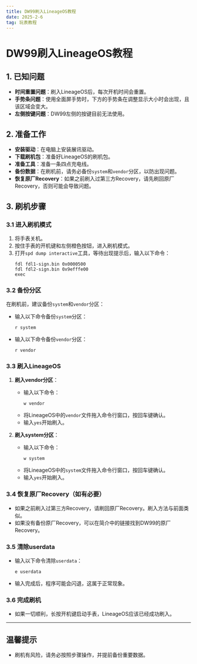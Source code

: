 ```yaml
---
title: DW99刷入LineageOS教程
date: 2025-2-6
tag: 玩表教程
---
```


# DW99刷入LineageOS教程

## 1. 已知问题
- **时间重置问题**：刷入LineageOS后，每次开机时间会重置。
- **手势条问题**：使用全面屏手势时，下方的手势条在调整显示大小时会出现，且该区域会变大。
- **左侧按键问题**：DW99左侧的按键目前无法使用。

## 2. 准备工作
- **安装驱动**：在电脑上安装展讯驱动。
- **下载刷机包**：准备好LineageOS的刷机包。
- **准备工具**：准备一条四点充电线。
- **备份数据**：在刷机前，请务必备份`system`和`vendor`分区，以防出现问题。
- **恢复原厂Recovery**：如果之前刷入过第三方Recovery，请先刷回原厂Recovery，否则可能会导致问题。

## 3. 刷机步骤

### 3.1 进入刷机模式
1. 将手表关机。
2. 按住手表的开机键和左侧橙色按钮，进入刷机模式。
3. 打开`spd dump interactive`工具，等待出现提示后，输入以下命令：
   ```
   fdl fdl1-sign.bin 0x0000500
   fdl fdl2-sign.bin 0x9efffe00
   exec
   ```

### 3.2 备份分区
在刷机前，建议备份`system`和`vendor`分区：
- 输入以下命令备份`system`分区：
  ```
  r system
  ```
- 输入以下命令备份`vendor`分区：
  ```
  r vendor
  ```

### 3.3 刷入LineageOS
1. **刷入vendor分区**：
   - 输入以下命令：
     ```
     w vendor
     ```
   - 将LineageOS中的`vendor`文件拖入命令行窗口，按回车键确认。
   - 输入`yes`开始刷入。

2. **刷入system分区**：
   - 输入以下命令：
     ```
     w system
     ```
   - 将LineageOS中的`system`文件拖入命令行窗口，按回车键确认。
   - 输入`yes`开始刷入。

### 3.4 恢复原厂Recovery（如有必要）
- 如果之前刷入过第三方Recovery，请刷回原厂Recovery。刷入方法与前面类似。
- 如果没有备份原厂Recovery，可以在简介中的链接找到DW99的原厂Recovery。

### 3.5 清除userdata
- 输入以下命令清除`userdata`：
  ```
  e userdata
  ```
- 输入完成后，程序可能会闪退，这属于正常现象。

### 3.6 完成刷机
- 如果一切顺利，长按开机键启动手表，LineageOS应该已经成功刷入。

---

## 温馨提示
- 刷机有风险，请务必按照步骤操作，并提前备份重要数据。